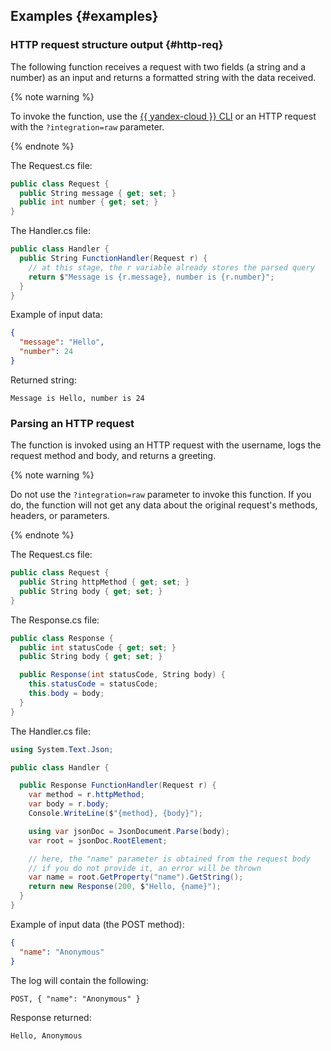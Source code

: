 ## Examples {#examples}

### HTTP request structure output {#http-req}

The following function receives a request with two fields (a string and a number) as an input and returns a formatted string with the data received.

{% note warning %}

To invoke the function, use the [{{ yandex-cloud }} CLI](../../functions/concepts/function-invoke.md) or an HTTP request with the `?integration=raw` parameter.

{% endnote %}

The Request.cs file:

```C#
public class Request {
  public String message { get; set; }
  public int number { get; set; }
}
```

The Handler.cs file:

```C#
public class Handler {
  public String FunctionHandler(Request r) {
    // at this stage, the r variable already stores the parsed query
    return $"Message is {r.message}, number is {r.number}";
  }
}
```

Example of input data:

```json
{
  "message": "Hello",
  "number": 24
}
```

Returned string:

```
Message is Hello, number is 24
```

### Parsing an HTTP request

The function is invoked using an HTTP request with the username, logs the request method and body, and returns a greeting.

{% note warning %}

Do not use the `?integration=raw` parameter to invoke this function. If you do, the function will not get any data about the original request's methods, headers, or parameters.

{% endnote %}

The Request.cs file:

```C#
public class Request {
  public String httpMethod { get; set; }
  public String body { get; set; }
}
```

The Response.cs file:

```C#
public class Response {
  public int statusCode { get; set; }
  public String body { get; set; }

  public Response(int statusCode, String body) {
    this.statusCode = statusCode;
    this.body = body;
  }
}
```

The Handler.cs file:

```C#
using System.Text.Json;

public class Handler {

  public Response FunctionHandler(Request r) {
    var method = r.httpMethod;
    var body = r.body;
    Console.WriteLine($"{method}, {body}");

    using var jsonDoc = JsonDocument.Parse(body);
    var root = jsonDoc.RootElement;

    // here, the "name" parameter is obtained from the request body
    // if you do not provide it, an error will be thrown
    var name = root.GetProperty("name").GetString();
    return new Response(200, $"Hello, {name}");
  }
}
```

Example of input data (the POST method):

```json
{
  "name": "Anonymous"
}
```

The log will contain the following:

```
POST, { "name": "Anonymous" }
```

Response returned:

```
Hello, Anonymous
```